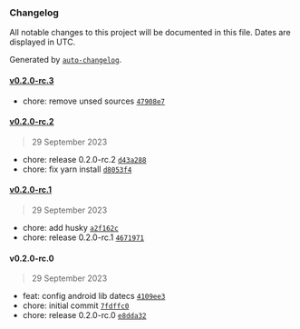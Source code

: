 ### Changelog

All notable changes to this project will be documented in this file. Dates are displayed in UTC.

Generated by [`auto-changelog`](https://github.com/CookPete/auto-changelog).

#### [v0.2.0-rc.3](https://github.com/zettabrasil/react-native-datecs-printer/compare/v0.2.0-rc.2...v0.2.0-rc.3)

- chore: remove unsed sources [`47908e7`](https://github.com/zettabrasil/react-native-datecs-printer/commit/47908e76d0d8ecce1cff0fcd9eb68f620556dc1e)

#### [v0.2.0-rc.2](https://github.com/zettabrasil/react-native-datecs-printer/compare/v0.2.0-rc.1...v0.2.0-rc.2)

> 29 September 2023

- chore: release 0.2.0-rc.2 [`d43a288`](https://github.com/zettabrasil/react-native-datecs-printer/commit/d43a2884f48e3d7cf6412750e37faf58692c5076)
- chore: fix yarn install [`d8053f4`](https://github.com/zettabrasil/react-native-datecs-printer/commit/d8053f46da91a8f38841aab97a03fe3ca693860d)

#### [v0.2.0-rc.1](https://github.com/zettabrasil/react-native-datecs-printer/compare/v0.2.0-rc.0...v0.2.0-rc.1)

> 29 September 2023

- chore: add husky [`a2f162c`](https://github.com/zettabrasil/react-native-datecs-printer/commit/a2f162c0a59022ebdb8165957bad6c96dcc7cc28)
- chore: release 0.2.0-rc.1 [`4671971`](https://github.com/zettabrasil/react-native-datecs-printer/commit/46719716a6fbeec707d5f6386908d0b2ae330e37)

#### v0.2.0-rc.0

> 29 September 2023

- feat: config android lib datecs [`4109ee3`](https://github.com/zettabrasil/react-native-datecs-printer/commit/4109ee3f9430655b2d486de435f45dc6c255bec2)
- chore: initial commit [`7fdffc0`](https://github.com/zettabrasil/react-native-datecs-printer/commit/7fdffc049710def2a9d7f17591007c4e5e1f0f35)
- chore: release 0.2.0-rc.0 [`e8dda32`](https://github.com/zettabrasil/react-native-datecs-printer/commit/e8dda32c15aa4c0d44c7ff4ce7276aac9ee5b30b)
